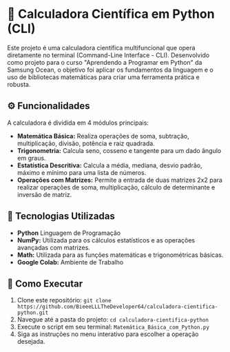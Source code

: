 # 🔢 Calculadora Científica em Python (CLI)

Este projeto é uma calculadora científica multifuncional que opera diretamente no terminal (Command-Line Interface - CLI). Desenvolvido como projeto para o curso "Aprendendo a Programar em Python" da Samsung Ocean, o objetivo foi aplicar os fundamentos da linguagem e o uso de bibliotecas matemáticas para criar uma ferramenta prática e robusta.

## ⚙️ Funcionalidades

A calculadora é dividida em 4 módulos principais:

* **Matemática Básica:** Realiza operações de soma, subtração, multiplicação, divisão, potência e raiz quadrada.
* **Trigonometria:** Calcula seno, cosseno e tangente para um dado ângulo em graus.
* **Estatística Descritiva:** Calcula a média, mediana, desvio padrão, máximo e mínimo para uma lista de números.
* **Operações com Matrizes:** Permite a entrada de duas matrizes 2x2 para realizar operações de soma, multiplicação, cálculo de determinante e inversão de matriz.

## 🚀 Tecnologias Utilizadas

* **Python** Linguagem de Programação
* **NumPy:** Utilizada para os cálculos estatísticos e as operações avançadas com matrizes.
* **Math:** Utilizada para as funções matemáticas e trigonométricas básicas.
* **Google Colab:**  Ambiente de Trabalho

## 📂 Como Executar

1.  Clone este repositório: `git clone https://github.com/BieeeLLLTheDeveloper64/calculadora-cientifica-python.git`
2.  Navegue até a pasta do projeto: `cd calculadora-cientifica-python`
3.  Execute o script em seu terminal: `Matemática_Básica_com_Python.py`
4.  Siga as instruções no menu interativo para escolher a operação desejada.
